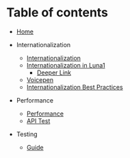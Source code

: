 # Table of contents

* [Home](README.md)

* Internationalization
  * [Internationalization](internationalization/internationalization.md)
  * [Internationalization in Luna1](internationalization/internationalization_luna1.md)
    * [Deeper Link](internationalization/luna1/test.md)
  * [Voicepen](internationalization/voicepen_internationalization.md)
  * [Internationalization Best Practices](internationalization/internationalization_best_practices.md)

* Performance
  * [Performance](performance/performance-q.md)
  * [API Test](performance/untitled.md)

* Testing
  * [Guide](testing/guide.md)

